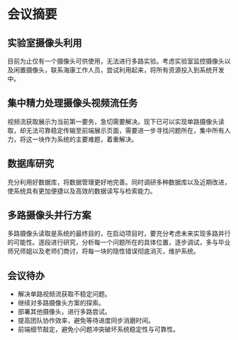 # 会议摘要

## 实验室摄像头利用
目前为止仅有一个摄像头可供使用，无法进行多路实验。考虑实验室监控摄像头以及闲置摄像头，联系海康工作人员，尝试利用起来，将所有资源投入到系统开发中。

## 集中精力处理摄像头视频流任务
视频流获取展示为当前第一要务，急切需要解决。现下已可以实现单路摄像头读取，却无法可靠稳定传输至前端展示页面，需要进一步寻找问题所在，集中所有人力，将这一块作为系统的主要难题，着重解决。

## 数据库研究
充分利用好数据库，将数据管理更好地完善。同时调研多种数据库以及近期改进，使系统具有更加便捷以及高效的数据读写与检索能力。

## 多路摄像头并行方案
多路摄像头读取是系统的最终目的，在启动项目时，要充分考虑未来实现多路并行的可能性。逐段进行研究，分析每一个问题所在的具体位置，逐步调试，多与毕业师兄师姐以及老师们商讨，将每一块的隐性错误彻底消灭，维护系统。

## 会议待办
- 解决单路视频流获取不稳定问题。
- 继续对多路摄像头方案的探索。
- 部署其他摄像头，进行多路尝试。
- 提高团队协作效率，避免等待进度同步消磨时间。
- 前端细节敲定，避免小问题冲突破坏系统稳定性与可靠性。
